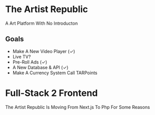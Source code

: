 # The Artist Republic
A Art Platform With No Introducton

## Goals
- Make A New Video Player (✓)
- Live TV?
- Pre-Roll Ads (✓)
- A New Database & API (✓)
- Make A Currency System Call TARPoints 

# Full-Stack 2 Frontend
The Artist Republic Is Moving From Next.js To Php For Some Reasons 
